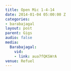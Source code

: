 ```yaml
---
title: Open Mic 1-4-14
date: 2014-01-04 05:00:00 Z
categories:
- barabajagal
layout: post
parent: Gigs
audio: false
media:
  Barabajagal:
    vid:
    - link: aua7fQKSWrA
venue: Refuel
---
```


